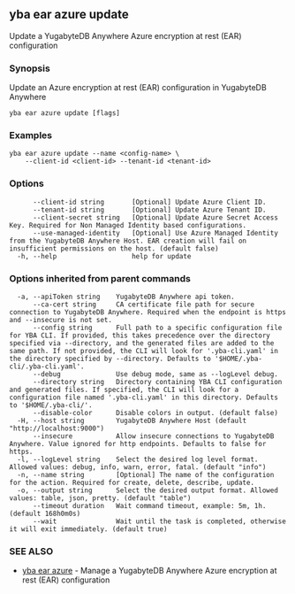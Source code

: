 ## yba ear azure update

Update a YugabyteDB Anywhere Azure encryption at rest (EAR) configuration

### Synopsis

Update an Azure encryption at rest (EAR) configuration in YugabyteDB Anywhere

```
yba ear azure update [flags]
```

### Examples

```
yba ear azure update --name <config-name> \
	--client-id <client-id> --tenant-id <tenant-id>
```

### Options

```
      --client-id string       [Optional] Update Azure Client ID.
      --tenant-id string       [Optional] Update Azure Tenant ID.
      --client-secret string   [Optional] Update Azure Secret Access Key. Required for Non Managed Identity based configurations. 
      --use-managed-identity   [Optional] Use Azure Managed Identity from the YugabyteDB Anywhere Host. EAR creation will fail on insufficient permissions on the host. (default false)
  -h, --help                   help for update
```

### Options inherited from parent commands

```
  -a, --apiToken string    YugabyteDB Anywhere api token.
      --ca-cert string     CA certificate file path for secure connection to YugabyteDB Anywhere. Required when the endpoint is https and --insecure is not set.
      --config string      Full path to a specific configuration file for YBA CLI. If provided, this takes precedence over the directory specified via --directory, and the generated files are added to the same path. If not provided, the CLI will look for '.yba-cli.yaml' in the directory specified by --directory. Defaults to '$HOME/.yba-cli/.yba-cli.yaml'.
      --debug              Use debug mode, same as --logLevel debug.
      --directory string   Directory containing YBA CLI configuration and generated files. If specified, the CLI will look for a configuration file named '.yba-cli.yaml' in this directory. Defaults to '$HOME/.yba-cli/'.
      --disable-color      Disable colors in output. (default false)
  -H, --host string        YugabyteDB Anywhere Host (default "http://localhost:9000")
      --insecure           Allow insecure connections to YugabyteDB Anywhere. Value ignored for http endpoints. Defaults to false for https.
  -l, --logLevel string    Select the desired log level format. Allowed values: debug, info, warn, error, fatal. (default "info")
  -n, --name string        [Optional] The name of the configuration for the action. Required for create, delete, describe, update.
  -o, --output string      Select the desired output format. Allowed values: table, json, pretty. (default "table")
      --timeout duration   Wait command timeout, example: 5m, 1h. (default 168h0m0s)
      --wait               Wait until the task is completed, otherwise it will exit immediately. (default true)
```

### SEE ALSO

* [yba ear azure](yba_ear_azure.md)	 - Manage a YugabyteDB Anywhere Azure encryption at rest (EAR) configuration

